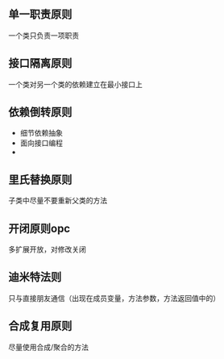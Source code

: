 ## 单一职责原则
一个类只负责一项职责

## 接口隔离原则
一个类对另一个类的依赖建立在最小接口上

## 依赖倒转原则
- 细节依赖抽象
- 面向接口编程
- 
## 里氏替换原则
子类中尽量不要重新父类的方法

## 开闭原则opc
多扩展开放，对修改关闭

## 迪米特法则
只与直接朋友通信（出现在成员变量，方法参数，方法返回值中的）

## 合成复用原则
尽量使用合成/聚合的方法
